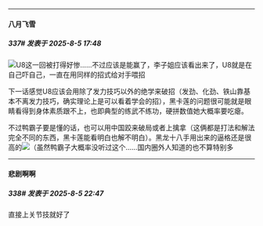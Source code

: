 ﻿
*****

####  八月飞雪  
##### 337#       发表于 2025-8-5 17:48

<img src="https://static.stage1st.com/image/smiley/face2017/101.png" referrerpolicy="no-referrer">U8这一回被打得好惨……不过应该是能赢了，李子姐应该看出来了，U8就是在自己吓自己，一直在用同样的招式给对手喂招

下一话感觉U8应该会用除了发力技巧以外的绝学来破招（发劲、化劲、铁山靠基本不离发力技巧，确实理论上是可以看着学会的招），黑卡莲的问题很可能就是眼睛看得到身体素质跟不上，也即典型的练武不练功，硬拼数值她大概率要吃瘪。

不过鸭霸子要是懂的话，也可以用中国跤来破局或者上擒拿（这俩都是打法和解法完全不同的东西，黑卡莲能看明白也解不明白）。黑龙十八手用出来的逼格还是很高的<img src="https://static.stage1st.com/image/smiley/face2017/058.png" referrerpolicy="no-referrer">（虽然鸭霸子大概率没听过这个……国内圈外人知道的也不算特别多


*****

####  悲剧啊啊  
##### 338#       发表于 2025-8-5 22:47

直接上关节技就好了

